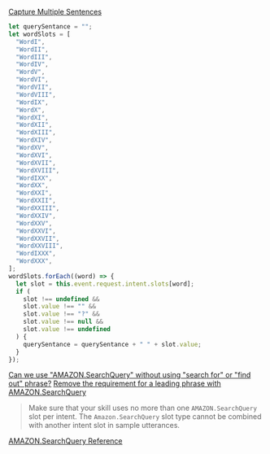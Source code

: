 [Capture Multiple Sentences](https://stackoverflow.com/questions/36579406/amazon-alexa-capture-full-transcript)

```js
let querySentance = "";
let wordSlots = [
  "WordI",
  "WordII",
  "WordIII",
  "WordIV",
  "WordV",
  "WordVI",
  "WordVII",
  "WordVIII",
  "WordIX",
  "WordX",
  "WordXI",
  "WordXII",
  "WordXIII",
  "WordXIV",
  "WordXV",
  "WordXVI",
  "WordXVII",
  "WordXVIII",
  "WordIXX",
  "WordXX",
  "WordXXI",
  "WordXXII",
  "WordXXIII",
  "WordXXIV",
  "WordXXV",
  "WordXXVI",
  "WordXXVII",
  "WordXXVIII",
  "WordIXXX",
  "WordXXX",
];
wordSlots.forEach((word) => {
  let slot = this.event.request.intent.slots[word];
  if (
    slot !== undefined &&
    slot.value !== "" &&
    slot.value !== "?" &&
    slot.value !== null &&
    slot.value !== undefined
  ) {
    querySentance = querySentance + " " + slot.value;
  }
});
```

[Can we use "AMAZON.SearchQuery" without using "search for" or "find out" phrase?](https://forums.developer.amazon.com/questions/200957/can-we-use-amazonsearchquery-without-using-search.html)
[Remove the requirement for a leading phrase with AMAZON.SearchQuery](https://alexa.uservoice.com/forums/906892-alexa-skills-developer-voice-and-vote/suggestions/34248877-remove-the-requirement-for-a-leading-phrase-with-a)

> Make sure that your skill uses no more than one `AMAZON.SearchQuery` slot per intent. The `Amazon.SearchQuery` slot type cannot be combined with another intent slot in sample utterances.

[AMAZON.SearchQuery Reference](https://developer.amazon.com/docs/custom-skills/slot-type-reference.html#amazonsearchquery)
